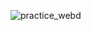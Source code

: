 ![practice_webd](https://socialify.git.ci/honeybhardwaj/practice_webd/image?description=1&language=1&owner=1&theme=Light)
